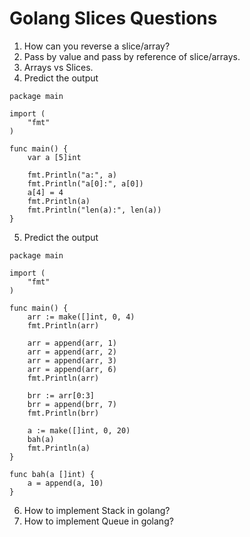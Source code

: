 # Golang Slices Questions

1. How can you reverse a slice/array?
2. Pass by value and pass by reference of slice/arrays.
3. Arrays vs Slices. 
4. Predict the output
```
package main

import (
	"fmt"
)

func main() {
	var a [5]int

	fmt.Println("a:", a)
	fmt.Println("a[0]:", a[0])
	a[4] = 4
	fmt.Println(a)
	fmt.Println("len(a):", len(a))
}

```

5. Predict the output
```
package main

import (
	"fmt"
)

func main() {
	arr := make([]int, 0, 4)
	fmt.Println(arr)

	arr = append(arr, 1)
	arr = append(arr, 2)
	arr = append(arr, 3)
	arr = append(arr, 6)
	fmt.Println(arr)

	brr := arr[0:3]
	brr = append(brr, 7)
	fmt.Println(brr)

	a := make([]int, 0, 20)
	bah(a)
	fmt.Println(a)
}

func bah(a []int) {
	a = append(a, 10)
}
```

6. How to implement Stack in golang?
7. How to implement Queue in golang?
